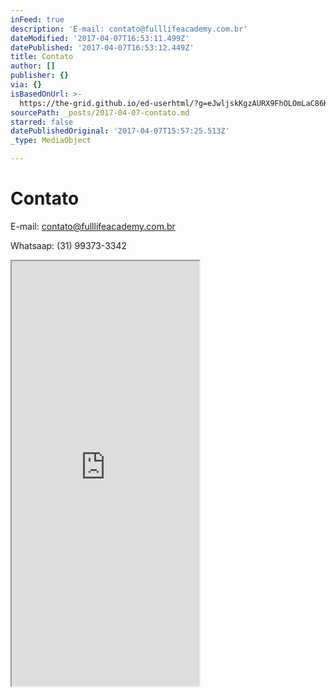 ```yaml
---
inFeed: true
description: 'E-mail: contato@fulllifeacademy.com.br'
dateModified: '2017-04-07T16:53:11.499Z'
datePublished: '2017-04-07T16:53:12.449Z'
title: Contato
author: []
publisher: {}
via: {}
isBasedOnUrl: >-
  https://the-grid.github.io/ed-userhtml/?g=eJwljskKgzAURX9FhOLOmLaC86KF1r8oGV5MSmJCjLT26-uwuRwOZ3EbJTwxEO1Lrefg2ziLoyksGtpYghpkqPIsc9_6o3iQVVme6iOsRjtCvbaetYkMwU0VQsJ6M6U_K62bqVYsZdYgMWutlQDCCAezrIr6vUR3OwbCwmPjTTjwhqAhx6_iLeTlim8cP3sMBR3wGfdJ16DjcfcHJh9BQA
sourcePath: _posts/2017-04-07-contato.md
starred: false
datePublishedOriginal: '2017-04-07T15:57:25.513Z'
_type: MediaObject

---
```

# Contato

E-mail: contato@fulllifeacademy.com.br

Whatsaap: (31) 99373-3342

<iframe src="https://the-grid.github.io/ed-userhtml/?g=eJwljskOgyAURX_FmDTuRDpFcVi0SetfNIAPoQEhiGnt19dhc3Nycha3UsJTA9G2zPoOfB1ncTSGWUMdS1C9DOSKM_ctP6oLkhTFodxDMtgByqX1vE5kCG4kCAnrzZj-rLRuYlrxlFuDxKS1VgIopx2YeVHMbyW62yFQHh4rr8KBNxT1F_zK30KezvjW4WeLIWc9PuI2aSq0P27-J0ZBQg" height="680" style=""></iframe>